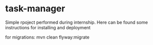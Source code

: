 # task-manager

Simple rpoject performed during internship. Here can be found some instructions for installing and deployment

for migrations:
mvn clean flyway:migrate
